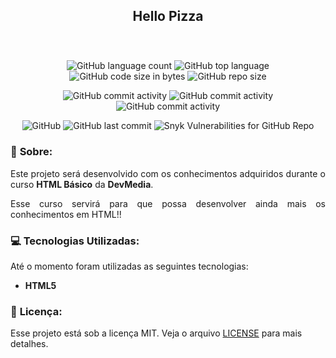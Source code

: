 <h2 align="center">Hello Pizza</h2>

<h1 align="center">
    <img src="" >
</h1>

<p align="center">
<img alt="GitHub language count" src="https://img.shields.io/github/languages/count/Dhi-Carvalho/Foodfy">
<img alt="GitHub top language" src="https://img.shields.io/github/languages/top/Dhi-Carvalho/Foodfy">
<img alt="GitHub code size in bytes" src="https://img.shields.io/github/languages/code-size/Dhi-Carvalho/Foodfy">
<img alt="GitHub repo size" src="https://img.shields.io/github/repo-size/Dhi-Carvalho/Foodfy">
</p>

<p align="center">
<img alt="GitHub commit activity" src="https://img.shields.io/github/commit-activity/y/Dhi-Carvalho/Foodfy">
<img alt="GitHub commit activity" src="https://img.shields.io/github/commit-activity/m/Dhi-Carvalho/Foodfy">
<img alt="GitHub commit activity" src="https://img.shields.io/github/commit-activity/w/Dhi-Carvalho/Foodfy">
</p>

<p align="center">
<img alt="GitHub" src="https://img.shields.io/github/license/Dhi-Carvalho/Foodfy">
<img alt="GitHub last commit" src="https://img.shields.io/github/last-commit/Dhi-Carvalho/Foodfy">
<img alt="Snyk Vulnerabilities for GitHub Repo" src="https://img.shields.io/snyk/vulnerabilities/github/Dhi-Carvalho/Foodfy">
</p>

### 📑 <b>Sobre:</b>
<p align="justify">Este projeto será desenvolvido com os conhecimentos adquiridos durante o curso <b>HTML Básico</b> da <b>DevMedia</b>.</p>   
<p align="justify">Esse curso servirá para que possa desenvolver ainda mais os conhecimentos em HTML!!</p>

### 💻 <b>Tecnologias Utilizadas:</b>
Até o momento foram utilizadas as seguintes tecnologias:

- **HTML5**

###  📝 <b>Licença:</b>

Esse projeto está sob a licença MIT. Veja o arquivo [LICENSE]() para mais detalhes.

